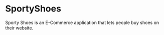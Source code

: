 # SportyShoes
Sporty Shoes is an E-Commerce application that lets people buy shoes on their website.
